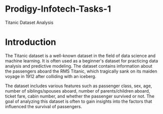 # Prodigy-Infotech-Tasks-1
Titanic Dataset Analysis 
# Introduction
The Titanic dataset is a well-known dataset in the field of data science and machine learning. It is often used as a beginner's dataset for practicing data analysis and predictive modeling. The dataset contains information about the passengers aboard the RMS Titanic, which tragically sank on its maiden voyage in 1912 after colliding with an iceberg.

The dataset includes various features such as passenger class, sex, age, number of siblings/spouses aboard, number of parents/children aboard, ticket fare, cabin number, and whether the passenger survived or not. The goal of analyzing this dataset is often to gain insights into the factors that influenced the survival of passengers.
